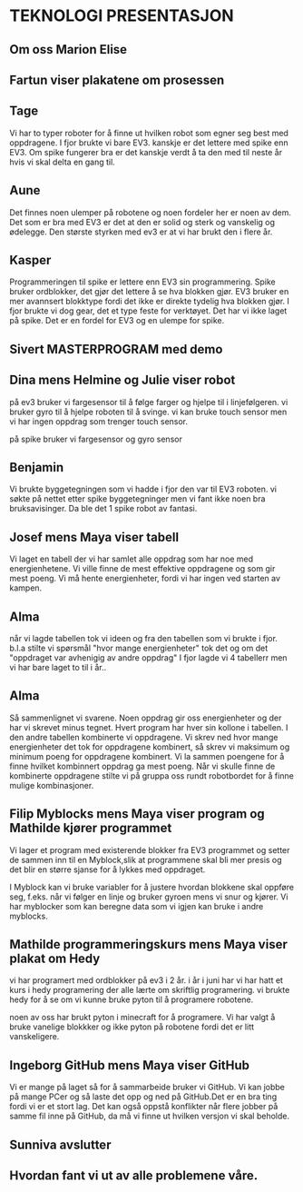 # TEKNOLOGI PRESENTASJON

## Om oss Marion Elise

## Fartun viser plakatene om prosessen
## Tage 
Vi har to typer roboter for å finne ut hvilken robot som egner seg best med oppdragene.
I fjor brukte vi bare EV3. kanskje er det lettere med spike enn EV3.
Om spike fungerer bra er det kanskje verdt å ta den med til neste år hvis vi skal delta en gang til. 
## Aune 
Det finnes noen ulemper på robotene og noen fordeler her er noen av dem.
Det som er bra med EV3 er det at den er solid og sterk og vanskelig og ødelegge. 
Den største styrken med ev3 er at vi har brukt den i flere år. 
## Kasper
Programmeringen til spike er lettere enn EV3 sin programmering. Spike bruker ordblokker, det gjør det lettere å se hva blokken gjør. EV3 bruker en mer avannsert blokktype fordi det ikke er direkte tydelig hva blokken gjør. I fjor brukte vi dog gear, det et type feste for verktøyet. Det har vi ikke laget på spike. Det er en fordel for EV3 og en ulempe for spike.
## Sivert MASTERPROGRAM med demo
## Dina mens Helmine og Julie viser robot
på ev3 bruker vi fargesensor til å følge farger og hjelpe til i linjefølgeren.
vi bruker gyro til å hjelpe roboten til å svinge.
vi kan bruke touch sensor men vi har ingen oppdrag som trenger touch sensor.

på spike bruker vi fargesensor og gyro sensor

## Benjamin
Vi brukte byggetegningen som vi hadde i fjor den var til EV3 roboten.
vi søkte på nettet etter spike byggetegninger men vi fant ikke noen bra bruksavisinger. Da ble det 1 spike robot av fantasi.

## Josef mens Maya viser tabell
Vi laget en tabell der vi har samlet alle oppdrag som har noe med energienhetene. Vi ville finne de mest effektive oppdragene og som gir mest poeng. Vi må hente energienheter, fordi vi har ingen ved starten av kampen. 
## Alma
når vi lagde tabellen tok vi ideen og fra den tabellen  som vi brukte
 i fjor. b.l.a stilte vi spørsmål "hvor mange energienheter" tok det og om det "oppdraget var avhenigig av andre oppdrag" I fjor lagde vi 4 tabellerr men vi har bare laget to til i år..

## Alma
Så sammenlignet vi svarene. Noen oppdrag gir oss energienheter og der har vi skrevet minus tegnet. Hvert program har hver sin kollone i tabellen.
I den andre tabellen  kombinerte vi oppdragene. Vi skrev ned hvor mange energienheter det tok for oppdragene kombinert, så skrev vi maksimum og minimum poeng for oppdragene kombinert. Vi la sammen poengene for å finne hvilket kombinnert oppdrag ga mest poeng.
Når vi skulle finne de kombinerte oppdragene stilte vi på gruppa oss rundt robotbordet for å finne mulige kombinasjoner.

## Filip Myblocks  mens Maya viser program og Mathilde kjører programmet
Vi lager et program med existerende blokker fra EV3 programmet og setter de sammen inn til en Myblock,slik at programmene skal bli mer presis og det blir en større sjanse for å lykkes med oppdraget.

I Myblock kan vi bruke variabler for å justere hvordan blokkene skal oppføre seg, f.eks. når vi følger en linje og bruker gyroen mens vi snur og kjører.
Vi har myblocker som kan beregne data som vi igjen kan bruke i andre myblocks. 

## Mathilde programmeringskurs mens Maya viser plakat om Hedy
vi har programert med ordblokker på ev3 i 2 år.
i år i juni har vi har hatt et kurs i hedy programering der alle lærte om skriftlig programering.
vi brukte hedy for å se om vi kunne bruke pyton til å programere robotene.

noen av oss har brukt pyton i minecraft  for å programere.
Vi har valgt å bruke vanelige blokkker og ikke pyton på robotene fordi det er litt vanskeligere.

## Ingeborg GitHub mens Maya viser GitHub
Vi er mange på laget så for å sammarbeide bruker vi GitHub. Vi kan jobbe på mange PCer og så laste det opp og ned på GitHub.Det er en bra ting fordi vi er et stort lag. Det kan også oppstå konflikter når flere jobber på samme fil inne på GitHub, da må vi finne ut hvilken versjon vi skal beholde.

## Sunniva avslutter

## Hvordan fant vi ut av alle problemene våre. 

